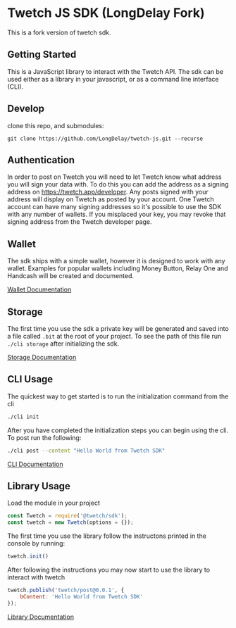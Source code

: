 # Twetch JS SDK (LongDelay Fork)

This is a fork version of twetch sdk.

## Getting Started

This is a JavaScript library to interact with the Twetch API.
The sdk can be used either as a library in your javascript, or as a command line interface (CLI).

## Develop

clone this repo, and submodules:

```
git clone https://github.com/LongDelay/twetch-js.git --recurse
```

## Authentication

In order to post on Twetch you will need to let Twetch know what address you will sign your data with.
To do this you can add the address as a signing address on https://twetch.app/developer.
Any posts signed with your address will display on Twetch as posted by your account. One Twetch account can have
many signing addresses so it's possible to use the SDK with any number of wallets. If you misplaced your key,
you may revoke that signing address from the Twetch developer page.

## Wallet

The sdk ships with a simple wallet, however it is designed to work with any wallet.
Examples for popular wallets including Money Button, Relay One and Handcash will be created and documented.

[Wallet Documentation](docs/wallet.md)

## Storage

The first time you use the sdk a private key will be generated and saved into a file called `.bit` at the root of your project.
To see the path of this file run `./cli storage` after initializing the sdk.

[Storage Documentation](docs/storage.md)

## CLI Usage

The quickest way to get started is to run the initialization command from the cli

```bash
./cli init
```

After you have completed the initialization steps you can begin using the cli. To post run the following:

```bash
./cli post --content "Hello World from Twetch SDK"
```

[CLI Documentation](docs/cli.md)

## Library Usage

Load the module in your project

```javascript
const Twetch = require('@twetch/sdk');
const twetch = new Twetch(options = {});
```

The first time you use the library follow the instructons printed in the console by running:

```javascript
twetch.init()
```

After following the instructions you may now start to use the library to interact with twetch

```javascript
twetch.publish('twetch/post@0.0.1', {
	bContent: 'Hello World from Twetch SDK'
});
```

[Library Documentation](docs/library.md)

